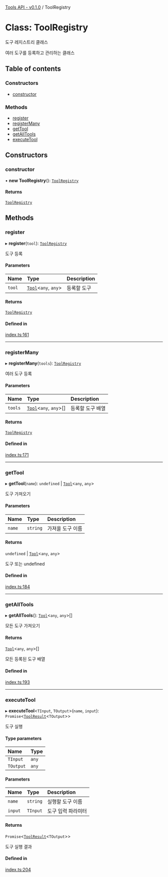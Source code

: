 [Tools API - v0.1.0](/api-reference/tools/) / ToolRegistry

# Class: ToolRegistry

도구 레지스트리 클래스

여러 도구를 등록하고 관리하는 클래스

## Table of contents

### Constructors

- [constructor](/api-reference/tools/classes/ToolRegistry#constructor)

### Methods

- [register](/api-reference/tools/classes/ToolRegistry#register)
- [registerMany](/api-reference/tools/classes/ToolRegistry#registermany)
- [getTool](/api-reference/tools/classes/ToolRegistry#gettool)
- [getAllTools](/api-reference/tools/classes/ToolRegistry#getalltools)
- [executeTool](/api-reference/tools/classes/ToolRegistry#executetool)

## Constructors

### <a id="constructor" name="constructor"></a> constructor

• **new ToolRegistry**(): [`ToolRegistry`](/api-reference/tools/classes/ToolRegistry)

#### Returns

[`ToolRegistry`](/api-reference/tools/classes/ToolRegistry)

## Methods

### <a id="register" name="register"></a> register

▸ **register**(`tool`): [`ToolRegistry`](/api-reference/tools/classes/ToolRegistry)

도구 등록

#### Parameters

| Name | Type | Description |
| :------ | :------ | :------ |
| `tool` | [`Tool`](/api-reference/tools/interfaces/Tool)\<`any`, `any`\> | 등록할 도구 |

#### Returns

[`ToolRegistry`](/api-reference/tools/classes/ToolRegistry)

#### Defined in

[index.ts:161](https://github.com/robotaio/robota/blob/main/packages/tools/src/index.ts#L161)

___

### <a id="registermany" name="registermany"></a> registerMany

▸ **registerMany**(`tools`): [`ToolRegistry`](/api-reference/tools/classes/ToolRegistry)

여러 도구 등록

#### Parameters

| Name | Type | Description |
| :------ | :------ | :------ |
| `tools` | [`Tool`](/api-reference/tools/interfaces/Tool)\<`any`, `any`\>[] | 등록할 도구 배열 |

#### Returns

[`ToolRegistry`](/api-reference/tools/classes/ToolRegistry)

#### Defined in

[index.ts:171](https://github.com/robotaio/robota/blob/main/packages/tools/src/index.ts#L171)

___

### <a id="gettool" name="gettool"></a> getTool

▸ **getTool**(`name`): `undefined` \| [`Tool`](/api-reference/tools/interfaces/Tool)\<`any`, `any`\>

도구 가져오기

#### Parameters

| Name | Type | Description |
| :------ | :------ | :------ |
| `name` | `string` | 가져올 도구 이름 |

#### Returns

`undefined` \| [`Tool`](/api-reference/tools/interfaces/Tool)\<`any`, `any`\>

도구 또는 undefined

#### Defined in

[index.ts:184](https://github.com/robotaio/robota/blob/main/packages/tools/src/index.ts#L184)

___

### <a id="getalltools" name="getalltools"></a> getAllTools

▸ **getAllTools**(): [`Tool`](/api-reference/tools/interfaces/Tool)\<`any`, `any`\>[]

모든 도구 가져오기

#### Returns

[`Tool`](/api-reference/tools/interfaces/Tool)\<`any`, `any`\>[]

모든 등록된 도구 배열

#### Defined in

[index.ts:193](https://github.com/robotaio/robota/blob/main/packages/tools/src/index.ts#L193)

___

### <a id="executetool" name="executetool"></a> executeTool

▸ **executeTool**\<`TInput`, `TOutput`\>(`name`, `input`): `Promise`\<[`ToolResult`](/api-reference/tools/interfaces/ToolResult)\<`TOutput`\>\>

도구 실행

#### Type parameters

| Name | Type |
| :------ | :------ |
| `TInput` | `any` |
| `TOutput` | `any` |

#### Parameters

| Name | Type | Description |
| :------ | :------ | :------ |
| `name` | `string` | 실행할 도구 이름 |
| `input` | `TInput` | 도구 입력 파라미터 |

#### Returns

`Promise`\<[`ToolResult`](/api-reference/tools/interfaces/ToolResult)\<`TOutput`\>\>

도구 실행 결과

#### Defined in

[index.ts:204](https://github.com/robotaio/robota/blob/main/packages/tools/src/index.ts#L204)
